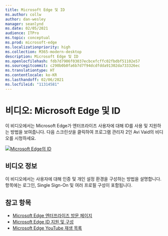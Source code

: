 ```yaml
---
title: Microsoft Edge 및 ID
ms.author: collw
author: dan-wesley
manager: seanlynd
ms.date: 02/05/2021
audience: ITPro
ms.topic: conceptual
ms.prod: microsoft-edge
ms.localizationpriority: high
ms.collection: M365-modern-desktop
description: Microsoft Edge 및 ID
ms.openlocfilehash: fdb7d7906f03037ecbcefcffc02fbdbf51102e57
ms.sourcegitcommit: c290b0b0fa6b7d7f94dcdfdda91302da733326ec
ms.translationtype: HT
ms.contentlocale: ko-KR
ms.lasthandoff: 02/06/2021
ms.locfileid: "11314581"
---
```

# 비디오: Microsoft Edge 및 ID

이 비디오에서는 Microsoft Edge가 엔터프라이즈 사용자에 대해 ID를 사용 및 지원하는 방법을 보여줍니다. 다음 스크린샷을 클릭하여 프로그램 관리자 2인 Avi Vaid의 비디오를 시청하세요.

[![Microsoft Edge의 ID](media/microsoft-edge-video-identity/0.png)](http://www.youtube.com/watch?v=8lRUKhR7ipA "Identity in Microsoft Edge")

## 비디오 정보

이 비디오에서는 사용자에 대해 인증 및 개인 설정 환경을 구성하는 방법을 설명합니다. 항목에는 로그인, Single Sign-On 및 여러 프로필 구성이 포함됩니다.

## 참고 항목

- [Microsoft Edge 엔터프라이즈 방문 페이지](https://aka.ms/EdgeEnterprise)
- [Microsoft Edge ID 지원 및 구성](microsoft-edge-security-identity.md)
- [Microsoft Edge YouTube 재생 목록](https://www.youtube.com/playlist?list=PLXtHYVsvn_b-uXh1tMeYpT-0iD8tD3tFy)
